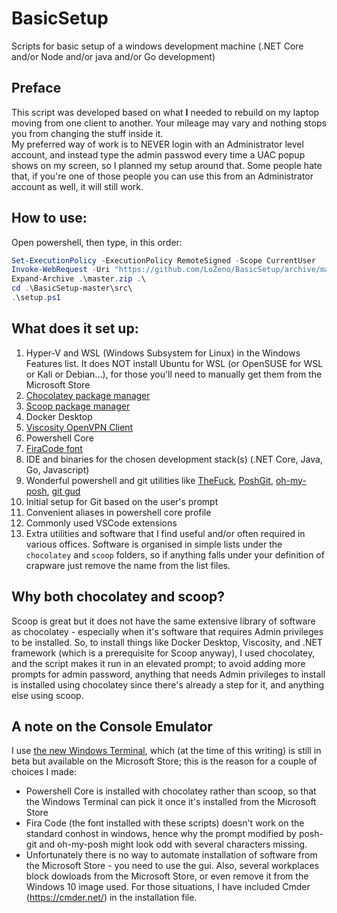 # BasicSetup
Scripts for basic setup of a windows development machine (.NET Core and/or Node and/or java and/or Go development)

## Preface
This script was developed based on what **I** needed to rebuild on my laptop moving from one client to another. Your mileage may vary and nothing stops you from changing the stuff inside it.  
My preferred way of work is to NEVER login with an Administrator level account, and instead type the admin passwod every time a UAC popup shows on my screen, so I planned my setup around that. Some people hate that, if you're one of those people you can use this from an Administrator account as well, it will still work.

## How to use: 
Open powershell, then type, in this order:
```powershell
Set-ExecutionPolicy -ExecutionPolicy RemoteSigned -Scope CurrentUser
Invoke-WebRequest -Uri "https://github.com/LoZeno/BasicSetup/archive/master.zip" -OutFile master.zip
Expand-Archive .\master.zip .\
cd .\BasicSetup-master\src\
.\setup.ps1
```

## What does it set up:

1. Hyper-V and WSL (Windows Subsystem for Linux) in the Windows Features list. It does NOT install Ubuntu for WSL (or OpenSUSE for WSL or Kali or Debian...), for those you'll need to manually get them from the Microsoft Store
1. [Chocolatey package manager](https://chocolatey.org/docs)
1. [Scoop package manager](https://github.com/lukesampson/scoop/wiki)
1. Docker Desktop
1. [Viscosity OpenVPN Client](https://www.sparklabs.com/viscosity/)
1. Powershell Core
1. [FiraCode font](https://github.com/tonsky/FiraCode)
1. IDE and binaries for the chosen development stack(s) (.NET Core, Java, Go, Javascript)
1. Wonderful powershell and git utilities like [TheFuck](https://github.com/nvbn/thefuck), [PoshGit](https://github.com/dahlbyk/posh-git), [oh-my-posh](https://github.com/JanDeDobbeleer/oh-my-posh), [git gud](https://github.com/fsufitch/git-gud)
1. Initial setup for Git based on the user's prompt
1. Convenient aliases in powershell core profile
1. Commonly used VSCode extensions
1. Extra utilities and software that I find useful and/or often required in various offices. Software is organised in simple lists under the `chocolatey` and `scoop` folders, so if anything falls under your definition of crapware just remove the name from the list files.

## Why both chocolatey and scoop?

Scoop is great but it does not have the same extensive library of software as chocolatey - especially when it's software that requires Admin privileges to be installed. So, to install things like Docker Desktop, Viscosity, and .NET framework (which is a prerequisite for Scoop anyway), I used chocolatey, and the script makes it run in an elevated prompt; to avoid adding more prompts for admin password, anything that needs Admin privileges to install is installed using chocolatey since there's already a step for it, and anything else using scoop.

## A note on the Console Emulator

I use [the new Windows Terminal](https://github.com/Microsoft/Terminal), which (at the time of this writing) is still in beta but available on the Microsoft Store; this is the reason for a couple of choices I made:
* Powershell Core is installed with chocolatey rather than scoop, so that the Windows Terminal can pick it once it's installed from the Microsoft Store
* Fira Code (the font installed with these scripts) doesn't work on the standard conhost in windows, hence why the prompt modified by posh-git and oh-my-posh might look odd with several characters missing.
* Unfortunately there is no way to automate installation of software from the Microsoft Store - you need to use the gui. Also, several workplaces block dowloads from the Microsoft Store, or even remove it from the Windows 10 image used. For those situations, I have included Cmder (https://cmder.net/) in the installation file.
